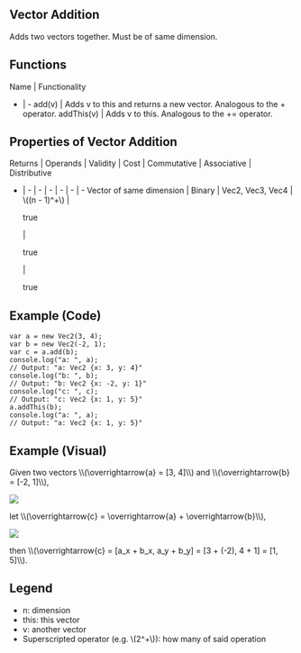 ## Vector Addition
Adds two vectors together. Must be of same dimension. 

## Functions
Name | Functionality
- | - 
add(v) | Adds v to <span class="blue">this</span> and returns a new vector. Analogous to the + operator. 
addThis(v) | Adds v to <span class="blue">this</span>. Analogous to the += operator. 

## Properties of Vector Addition
Returns | Operands | Validity | Cost | Commutative | Associative | Distributive
- | - | - | - | - | - | - 
Vector of same dimension | Binary | Vec2, Vec3, Vec4 | \\((n - 1)^+\\) | <p class="green">true</p> | <p class="green">true</p> | <p class="green">true</p>

## Example (Code)
```
var a = new Vec2(3, 4);
var b = new Vec2(-2, 1);
var c = a.add(b);
console.log("a: ", a);
// Output: "a: Vec2 {x: 3, y: 4}"
console.log("b: ", b);
// Output: "b: Vec2 {x: -2, y: 1}"
console.log("c: ", c);
// Output: "c: Vec2 {x: 1, y: 5}"
a.addThis(b);
console.log("a: ", a);
// Output: "a: Vec2 {x: 1, y: 5}"
```

## Example (Visual)
<p>Given two vectors \\(\overrightarrow{a} = [3, 4]\\) and \\(\overrightarrow{b} = [-2, 1]\\), </p>
<img class="imgCentered" src="/imgs/vectorAdditionVariables.png">
<p>let \\(\overrightarrow{c} = \overrightarrow{a} + \overrightarrow{b}\\), </p>
<img class="imgCentered" src="/imgs/vectorAdditionOperation.png">
<p>then \\(\overrightarrow{c} = [a_x + b_x, a_y + b_y] = [3 + (-2), 4 + 1] = [1, 5]\\).

## Legend
* n: dimension
* <span class="blue">this</span>: this vector
* v: another vector
* Superscripted operator (e.g. \\(2^+\\)): how many of said operation 